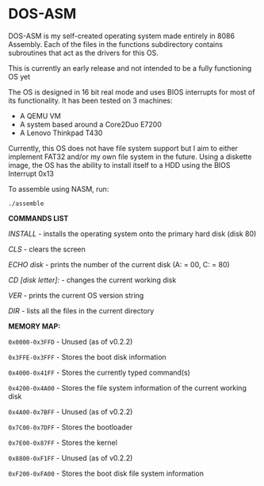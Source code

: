 # DOS-ASM

DOS-ASM is my self-created operating system made entirely in 8086 Assembly. Each of the files in the functions subdirectory contains subroutines that act as the drivers for this OS.

This is currently an early release and not intended to be a fully functioning OS yet

The OS is designed in 16 bit real mode and uses BIOS interrupts for most of its functionality. It has been tested on 3 machines:

* A QEMU VM
* A system based around a Core2Duo E7200
* A Lenovo Thinkpad T430

Currently, this OS does not have file system support but I aim to either implement FAT32 and/or my own file system in the future. Using a diskette image, the OS has the ability to install itself to a HDD using the BIOS Interrupt 0x13

To assemble using NASM, run:

  `./assemble`

**COMMANDS LIST**

*INSTALL* - installs the operating system onto the primary hard disk (disk 80)

*CLS* - clears the screen

*ECHO disk* - prints the number of the current disk (A: = 00, C: = 80)

*CD [disk letter]:* - changes the current working disk

*VER* - prints the current OS version string

*DIR* - lists all the files in the current directory


**MEMORY MAP:**

`0x0000-0x3FFD` - Unused (as of v0.2.2)

`0x3FFE-0x3FFF` - Stores the boot disk information

`0x4000-0x41FF` - Stores the currently typed command(s)

`0x4200-0x4A00` - Stores the file system information of the current working disk

`0x4A00-0x7BFF` - Unused (as of v0.2.2)

`0x7C00-0x7DFF` - Stores the bootloader

`0x7E00-0x87FF` - Stores the kernel

`0x8800-0xF1FF` - Unused (as of v0.2.2)

`0xF200-0xFA00` - Stores the boot disk file system information
